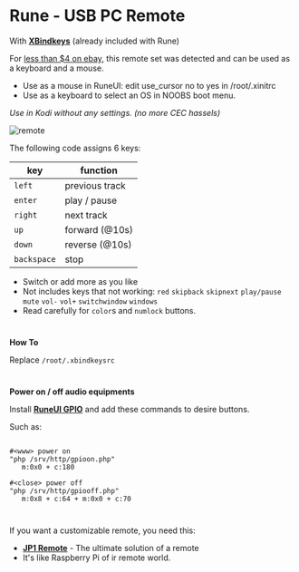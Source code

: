 # Rune - USB PC Remote

With [**XBindkeys**](http://www.nongnu.org/xbindkeys/) (already included with Rune)

For [less than $4 on ebay](http://www.ebay.com/sch/i.html?_from=R40&_trksid=p2050601.m570.l1313.TR0.TRC0.H0.Xusb+pc+remote.TRS0&_nkw=usb+pc+remote&_sacat=0), this remote set was detected and can be used as a keyboard and a mouse.

- Use as a mouse in RuneUI: edit use_cursor no to yes in /root/.xinitrc
- Use as a keyboard to select an OS in NOOBS boot menu.

_Use in Kodi without any settings. (no more CEC hassels)_

![remote](https://github.com/rern/Assets/blob/master/RPi2-3.Dual.Boot-Rune.OSMC/irremote.jpg)

The following code assigns 6 keys:  

key         | function
------------|----------------
`left`      | previous track
`enter`     | play / pause
`right`     | next track
`up`        | forward (@10s)
`down`      | reverse (@10s)
`backspace` | stop  

- Switch or add more as you like
- Not includes keys that not working: `red` `skipback` `skipnext` `play/pause` `mute` `vol-` `vol+` `switchwindow` `windows`
- Read carefully for `color`s and `numlock` buttons.

#

**How To**

Replace `/root/.xbindkeysrc`

#

**Power on / off audio equipments**

Install [**RuneUI GPIO**](https://github.com/rern/RuneUI_GPIO) and add these commands to desire buttons.

Such as:
```

#<www> power on
"php /srv/http/gpioon.php"
   m:0x0 + c:180

#<close> power off
"php /srv/http/gpiooff.php"
   m:0x8 + c:64 + m:0x0 + c:70

```

#

If you want a customizable remote, you need this:

- [**JP1 Remote**](http://www.hifi-remote.com/wiki/index.php?title=JP1_-_Just_How_Easy_Is_It%3F_-_RM-IR_Version) - The ultimate solution of a remote
- It's like Raspberry Pi of ir remote world.
